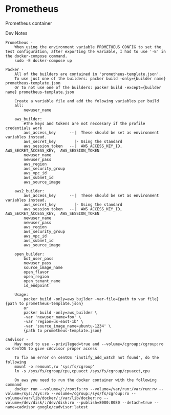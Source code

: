 # Prometheus
Prometheus container

Dev Notes

    Prometheus -
        When using the environment variable PROMETHEUS_CONFIG to set the test configuration, after exporting the variable, I had to use '-E' in the docker-compose command.
        sudo -E docker-compose up

    Packer -
        All of the builders are contained in 'prometheus-template.json'.
        To use just one of the builders: packer build -only={builder name} prometheus-template.json
        Or to not use one of the builders: packer build -except={builder name} prometheus-template.json
        
        Create a variable file and add the folowing variables per build
        all:
            newuser_name

        aws_builder:
            #The keys and tokens are not neccesary if the profile credentials work
            aws_access_key      --|  These should be set as environment variables instead.
            aws_secret_key        |- Using the standard 
            aws_session_token   --|  AWS_ACCESS_KEY_ID,  AWS_SECRET_ACCESS_KEY,  AWS_SESSION_TOKEN
            newuser_name
            newuser_pass
            aws_region
            aws_security_group
            aws_vpc_id
            aws_subnet_id
            aws_source_image

        aws2_builder:
            aws_access_key      --|  These should be set as environment variables instead.
            aws_secret_key        |- Using the standard 
            aws_session_token   --|  AWS_ACCESS_KEY_ID,  AWS_SECRET_ACCESS_KEY,  AWS_SESSION_TOKEN
            newuser_name
            newuser_pass
            aws_region
            aws_security_group
            aws_vpc_id
            aws_subnet_id
            aws_source_image

        open_builder:
            bot_user_pass
            newuser_pass
            source_image_name
            open_flavor
            open_region
            open_tenant_name
            id_endpoint

        Usage:
            packer build -only=aws_builder -var-file={path to var file} {path to prometheus-template.json}
            or        
            packer build -only=aws_builder \
            -var 'newuser_name=foo' \
            -var 'region=us-east-1b' \
            -var 'source_image_name=ubuntu-1234' \
            {path to prometheus-template.json}

    cAdvisor -
        May need to use --privileged=true and --volume=/cgroup:/cgroup:ro on CentOS to give cAdvisor proper access

        To fix an error on centOS 'inotify_add_watch not found', do the following
        mount -o remount,rw 'sys/fs/cgroup'
        ln -s /sys/fs/cgroup/cpu,cpuacct /sys/fs/cgroup/cpuacct,cpu

        On aws you need to run the docker container with the following command
        docker run --volume=/:/rootfs:ro --volume=/var/run:/var/run:rw --volume=/sys:/sys:ro --volume=/cgroup:/sys/fs/cgroup:ro --volume=/var/lib/docker/:/var/lib/docker:ro --volume=/dev/disk/:/dev/disk:ro --publish=8080:8080 --detach=true --name=cadvisor google/cadvisor:latest

